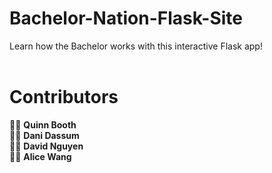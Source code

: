 # Bachelor-Nation-Flask-Site
Learn how the Bachelor works with this interactive Flask app!
<br><br>

# Contributors

👨‍💻 **Quinn Booth**<br>
👨‍💻 **Dani Dassum**<br>
👨‍💻 **David Nguyen**<br>
👨‍💻 **Alice Wang**<br>
<br><br>